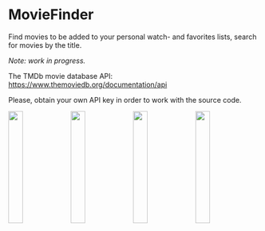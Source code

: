 # MovieFinder

Find movies to be added to your personal watch- and favorites lists, search for movies by the title.

<i>Note: work in progress.</i>

The TMDb movie database API: https://www.themoviedb.org/documentation/api

Please, obtain your own API key in order to work with the source code.


<p align="justify">
  <img src="https://drive.google.com/uc?export=view&id=1aVbqx6SD7n_9yOiFhGGnBLwy3brDyznE" width="24%">
  <img src="https://drive.google.com/uc?export=view&id=1JfdsLDJi-lI2d8NcIP2o22692vCvoFFV" width="24%">
  <img src="https://drive.google.com/uc?export=view&id=1V9wVwTSxhhLYRhDdUJJsVkD7DD-WRLC5" width="24%">
  <img src="https://drive.google.com/uc?export=view&id=1mM86gWNdS11pAmvx9ifjsKMDcYZqnmsi" width="24%">
</p>

